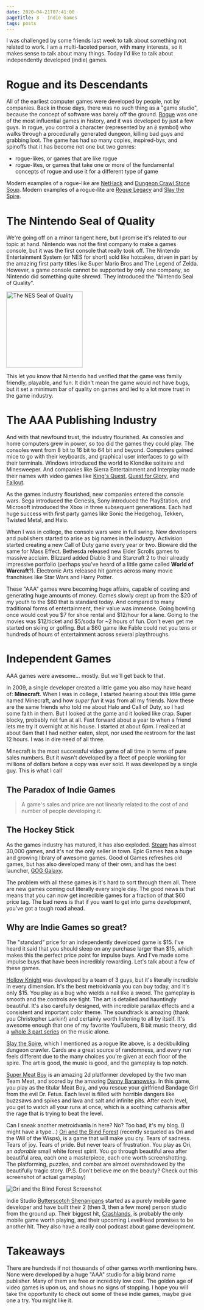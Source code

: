 ```yaml
---
date: 2020-04-21T07:41:00
pageTitle: 3 - Indie Games
tags: posts
---
```

I was challenged by some friends last week to talk about something not related to work. I am a multi-faceted person, with many interests, so it makes sense to talk about many things. Today I'd like to talk about independently developed (indie) games.

# Rogue and its Descendants
All of the earliest computer games were developed by people, not by companies. Back in those days, there was no such thing as a "game studio", because the concept of software was barely off the ground. [Rogue](https://en.wikipedia.org/wiki/Rogue_(video_game)) was one of the most influential games in history, and it was developed by just a few guys. In rogue, you control a character (represented by an `@` symbol) who walks through a procedurally generated dungeon, killing bad guys and grabbing loot. The game has had so many copies, inspired-bys, and spinoffs that it has become not one but two genres:
- rogue-likes, or games that are like rogue
- rogue-lites, or games that take one or more of the fundamental concepts of rogue and use it for a different type of game

Modern examples of a rogue-like are [NetHack](https://www.nethack.org/) and [Dungeon Crawl Stone Soup](https://crawl.develz.org/). Modern examples of a rogue-lite are [Rogue Legacy](http://www.cellardoorgames.com/roguelegacy/) and [Slay the Spire](https://www.megacrit.com/).

# The Nintendo Seal of Quality
We're going off on a minor tangent here, but I promise it's related to our topic at hand. Nintendo was not the first company to make a games console, but it was the first console that really took off. The Nintendo Entertainment System (or NES for short) sold like hotcakes, driven in part by the amazing first party titles like Super Mario Bros and The Legend of Zelda. However, a game console cannot be supported by only one company, so Nintendo did something quite shrewd. They introduced the "Nintendo Seal of Quality".

<img src="../img/nes-quality.png" alt="The NES Seal of Quality" width="200px" />

This let you know that Nintendo had verified that the game was family friendly, playable, and fun. It didn't mean the game would not have bugs, but it set a minimum bar of quality on games and led to a lot more trust in the game industry.

# The AAA Publishing Industry
And with that newfound trust, the industry flourished. As consoles and home computers grew in power, so too did the games they could play. The consoles went from 8 bit to 16 bit to 64 bit and beyond. Computers gained mice to go with their keyboards, and graphical user interfaces to go with their terminals. Windows introduced the world to Klondike solitaire and Minesweeper. And companies like Sierra Entertainment and Interplay made their names with video games like [King's Quest](https://en.wikipedia.org/wiki/King%27s_Quest), [Quest for Glory](https://en.wikipedia.org/wiki/Quest_for_Glory), and [Fallout](https://en.wikipedia.org/wiki/Fallout_(video_game)).

As the games industry flourished, new companies entered the console wars. Sega introduced the Genesis, Sony introduced the PlayStation, and Microsoft introduced the Xbox in three subsequent generations. Each had huge success with first party games like Sonic the Hedgehog, Tekken, Twisted Metal, and Halo.

When I was in college, the console wars were in full swing. New developers and publishers started to arise as big names in the industry. Activision started creating a new Call of Duty game every year or two. Bioware did the same for Mass Effect. Bethesda released new Elder Scrolls games to massive acclaim. Blizzard added Diablo 3 and Starcraft 2 to their already impressive portfolio (perhaps you've heard of a little game called **World of Warcraft**?). Electronic Arts released hit games across many movie franchises like Star Wars and Harry Potter.

These "AAA" games were becoming huge affairs, capable of costing and generating huge amounts of money. Games slowly crept up from the $20 of my youth to the $60 that is standard today. And compared to many traditional forms of entertainment, their value was immense. Going bowling once would cost you $7 for shoe rental and $12/hour for a lane. Going to the movies was $12/ticket and $5/soda for ~2 hours of fun. Don't even get me started on skiing or golfing. But a $60 game like Fable could net you tens or hundreds of hours of entertainment across several playthroughs.

# Independent Games
AAA games were awesome... mostly. But we'll get back to that.

In 2009, a single developer created a little game you also may have heard of: **Minecraft**. When I was in college, I started hearing about this little game named Minecraft, and how _super fun_ it was from all my friends. Now these are the same friends who told me about Halo and Call of Duty, so I had some faith in them. But I looked at the game and it looked like crap. Super blocky, probably not fun at all. Fast forward about a year to when a friend lets me try it overnight at his house. I started at about 6pm. I realized at about 6am that I had neither eaten, slept, nor used the restroom for the last 12 hours. I was in dire need of all three.

Minecraft is the most successful video game of all time in terms of pure sales numbers. But it wasn't developed by a fleet of people working for millions of dollars before a copy was ever sold. It was developed by a single guy. This is what I call

## The Paradox of Indie Games

> A game's sales and price are not linearly related to the cost of and number of people developing it.

## The Hockey Stick
As the games industry has matured, it has also exploded. [Steam](https://store.steampowered.com/about/) has almost 30,000 games, and it's not the only seller in town. Epic Games has a huge and growing library of awesome games. Good ol Games refreshes old games, but has also developed many of their own, and has the best launcher, [GOG Galaxy](https://www.gog.com/galaxy).

The problem with all these games is it's hard to sort through them all. There are new games coming out literally every single day. The good news is that means that you can now get incredible games for a fraction of that $60 price tag. The bad news is that if you want to get into game development, you've got a tough road ahead.

## Why are Indie Games so great?
The "standard" price for an independently developed game is $15. I've heard it said that you should sleep on any purchase larger than $15, which makes this the perfect price point for impulse buys. And I've made some impulse buys that have been incredibly rewarding. Let's talk about a few of these games.

[Hollow Knight](https://hollowknight.com/) was developed by a team of 3 guys, but it's literally incredible in every dimension. It's the best metroidvania you can buy today, and it's only $15. You play as a bug who wields a nail like a sword. The gameplay is smooth and the controls are tight. The art is detailed and hauntingly beautiful. It's also carefully designed, with incredible parallax effects and a consistent and important color theme. The soundtrack is amazing (thank you Christopher Larkin!) and certainly worth listening to all by itself. It's awesome enough that one of my favorite YouTubers, 8 bit music theory, did a [whole 3 part series](https://www.youtube.com/playlist?list=PL-ZQIvQFPv4LZHpzMDxZI3IQ5yjpyTbWp) on the music alone.

[Slay the Spire](https://www.megacrit.com/), which I mentioned as a rogue lite above, is a deckbuilding dungeon crawler. Cards are a great source of randomness, and every run feels different due to the many choices you're given at each floor of the spire. The art is good, the music is good, and the gameplay is top notch.

[Super Meat Boy](https://en.wikipedia.org/wiki/Super_Meat_Boy) is an amazing 2d platformer developed by the two man Team Meat, and scored by the amazing [Danny Baranowsky](http://dbsoundworks.com/). In this game, you play as the titular Meat Boy, and you rescue your girlfriend Bandage Girl from the evil Dr. Fetus. Each level is filled with horrible dangers like buzzsaws and spikes and lava and salt and infinite pits. After each level, you get to watch all your runs at once, which is a soothing catharsis after the rage that is trying to beat the level.

Can I sneak another metroidvania in here? No? Too bad, it's my blog. (I might have a type...) [Ori and the Blind Forest](https://www.orithegame.com/blind-forest/) (recently sequeled as Ori and the Will of the Wisps), is a game that will make you cry. Tears of sadness. Tears of joy. Tears of pride. But never tears of frustration. You play as Ori, an _adorable_ small white forest spirit. You go through beautiful area after beautiful area, each one a masterpiece, each one worth screenshotting. The platforming, puzzles, and combat are almost overshadowed by the beautifully tragic story. (P.S. Don't believe me on the beauty? Check out this screenshot of actual gameplay)

![Ori and the Blind Forest Screenshot](../img/ori.png)

Indie Studio [Butterscotch Shenanigans](https://www.bscotch.net/) started as a purely mobile game developer and have built their 2 (then 3, then a few more) person studio from the ground up. Their biggest hit, [Crashlands](https://www.crashlands.net/), is probably the only mobile game worth playing, and their upcoming LevelHead promises to be another hit. They also have a really cool podcast about game development.

# Takeaways
There are hundreds if not thousands of other games worth mentioning here. None were developed by a huge "AAA" studio for a big brand name publisher. Many of them are free or incredibly low cost. The golden age of video games is upon us, and shows no signs of stopping. I hope you will take the opportunity to check out some of these indie games, maybe give one a try. You might like it.
